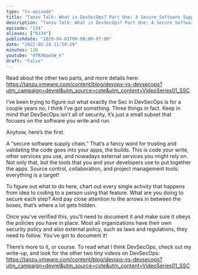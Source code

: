 ```yaml
---
type: "tv-episode"
title: "Tanzu Talk: What is DevSecOps? Part One: A Secure Software Supply Chain"
description: "Tanzu Talk: What is DevSecOps? Part One: A Secure Software Supply Chain"
episode: "134"
aliases: ["0134"]
publishdate: "2020-04-01T00:00:00-07:00"
date: "2022-05-24 11:50:29"
minutes: 120
youtube: "0fRYNaeGW_k"
draft: "False"
---
```


Read about the other two parts, and more details here: https://tanzu.vmware.com/content/blog/devops-vs-devsecops?utm_campaign=devrel&utm_source=cote&utm_content=VideoSeries01_SSC

I’ve been trying to figure out what exactly the Sec in DevSecOps is for a couple years no, I think I’ve got something. Three things in fact. Keep in mind that DevSecOps isn’t all of security, it’s just a small subset that focuses on the software you write and run.

Anyhow, here’s the first.

A “secure software supply chain.” That’s a fancy word for trusting and validating the code goes into your apps, the builds. This is code your write, other services you use, and nowadays external services you might rely on. Not only that, but the tools that you and your developers use to put together the apps. Source control, collaboration, and project management tools: everything is a target!

To figure out what to do here, chart out every single activity that happens from idea to coding to a person using that feature. What are you doing to secure each step? And pay close attention to the arrows in between the boxes, that’s where a lot gets hidden.

Once you’ve verified this, you’ll need to document it and make sure it obeys the policies you have in place. Most all organizations have their own security policy and also external policy, such as laws and regulations, they need to follow. You’ve got to document it!

There’s more to it, or course. To read what I think DevSecOps, check out my write-up, and look for the other two tiny videos on DevSecOps: https://tanzu.vmware.com/content/blog/devops-vs-devsecops?utm_campaign=devrel&utm_source=cote&utm_content=VideoSeries01_SSC